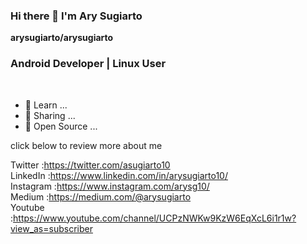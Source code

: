 ### Hi there 👋 I'm Ary Sugiarto

**arysugiarto/arysugiarto**

<h3>Android Developer | Linux User</h3>
<br>

- 🔭 Learn ...
- 🌱 Sharing ...
- 👯 Open Source ...


click below to review more about me

Twitter   :https://twitter.com/asugiarto10 <br>
LinkedIn  :https://www.linkedin.com/in/arysugiarto10/ <br>
Instagram :https://www.instagram.com/arysg10/ <br>
Medium    :https://medium.com/@arysugiarto <br>
Youtube   :https://www.youtube.com/channel/UCPzNWKw9KzW6EqXcL6i1r1w?view_as=subscriber

<!-- <img src="https://flutterdev.tech/wp-content/uploads/2020/08/flutter-dev-logo.png" alt="Girl in a jacket" width="30" height="20"> -->


